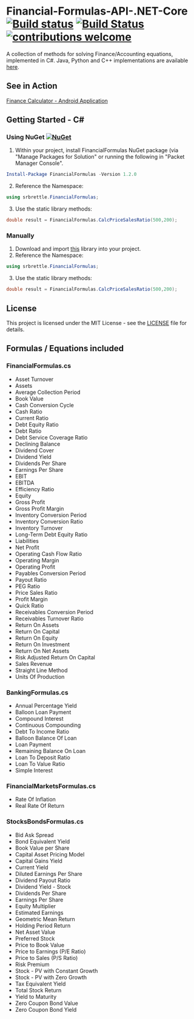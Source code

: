 # Financial-Formulas-API-.NET-Core [![Build status](https://ci.appveyor.com/api/projects/status/iy080gvd0x4gmt3c?svg=true)](https://ci.appveyor.com/project/srbrettle/financial-formulas-api-net-core) [![Build Status](https://travis-ci.org/srbrettle/Financial-Formulas-API-.NET-Core.svg?branch=master)](https://travis-ci.org/srbrettle/Financial-Formulas-API-.NET-Core) [![contributions welcome](https://img.shields.io/badge/contributions-welcome-brightgreen.svg?style=flat)](https://github.com/srbrettle/Financial-Formulas-API-.NET-Core/issues)

A collection of methods for solving Finance/Accounting equations, implemented in C#. 
Java, Python and C++ implementations are available [here](https://github.com/srbrettle/Financial-Formulas).

## See in Action

[Finance Calculator - Android Application](https://play.google.com/store/apps/details?id=barwick.financecalculator)

## Getting Started - C#

### Using NuGet [![NuGet](https://img.shields.io/badge/NuGet-1.2.0-blue.svg)](https://www.nuget.org/packages/FinancialFormulas/1.2.0)

1. Within your project, install FinancialFormulas NuGet package (via "Manage Packages for Solution" or running the following in "Packet Manager Console".
```PowerShell
Install-Package FinancialFormulas -Version 1.2.0
```
2. Reference the Namespace:
```c#
using srbrettle.FinancialFormulas;
```
3. Use the static library methods:
```c#
double result = FinancialFormulas.CalcPriceSalesRatio(500,200);
```

### Manually

1. Download and import [this](/main/csharp/) library into your project.
2. Reference the Namespace:
```c#
using srbrettle.FinancialFormulas;
```
3. Use the static library methods:
```c#
double result = FinancialFormulas.CalcPriceSalesRatio(500,200);
```

## License

This project is licensed under the MIT License - see the [LICENSE](/LICENSE) file for details.

## Formulas / Equations included
### FinancialFormulas.cs
* Asset Turnover
* Assets
* Average Collection Period
* Book Value
* Cash Conversion Cycle
* Cash Ratio
* Current Ratio
* Debt Equity Ratio
* Debt Ratio
* Debt Service Coverage Ratio
* Declining Balance
* Dividend Cover
* Dividend Yield
* Dividends Per Share
* Earnings Per Share
* EBIT
* EBITDA
* Efficiency Ratio
* Equity
* Gross Profit
* Gross Profit Margin
* Inventory Conversion Period
* Inventory Conversion Ratio
* Inventory Turnover
* Long-Term Debt Equity Ratio
* Liabilities
* Net Profit
* Operating Cash Flow Ratio
* Operating Margin
* Operating Profit
* Payables Conversion Period
* Payout Ratio
* PEG Ratio
* Price Sales Ratio
* Profit Margin
* Quick Ratio
* Receivables Conversion Period
* Receivables Turnover Ratio
* Return On Assets
* Return On Capital
* Return On Equity
* Return On Investment
* Return On Net Assets
* Risk Adjusted Return On Capital
* Sales Revenue
* Straight Line Method
* Units Of Production
### BankingFormulas.cs
* Annual Percentage Yield
* Balloon Loan Payment
* Compound Interest
* Continuous Compounding
* Debt To Income Ratio
* Balloon Balance Of Loan
* Loan Payment
* Remaining Balance On Loan
* Loan To Deposit Ratio
* Loan To Value Ratio
* Simple Interest
### FinancialMarketsFormulas.cs
* Rate Of Inflation
* Real Rate Of Return
### StocksBondsFormulas.cs
* Bid Ask Spread
* Bond Equivalent Yield
* Book Value per Share
* Capital Asset Pricing Model
* Capital Gains Yield
* Current Yield
* Diluted Earnings Per Share
* Dividend Payout Ratio
* Dividend Yield - Stock
* Dividends Per Share
* Earnings Per Share
* Equity Multiplier
* Estimated Earnings
* Geometric Mean Return
* Holding Period Return
* Net Asset Value
* Preferred Stock
* Price to Book Value
* Price to Earnings (P/E Ratio)
* Price to Sales (P/S Ratio)
* Risk Premium
* Stock - PV with Constant Growth
* Stock - PV with Zero Growth
* Tax Equivalent Yield
* Total Stock Return
* Yield to Maturity
* Zero Coupon Bond Value
* Zero Coupon Bond Yield
